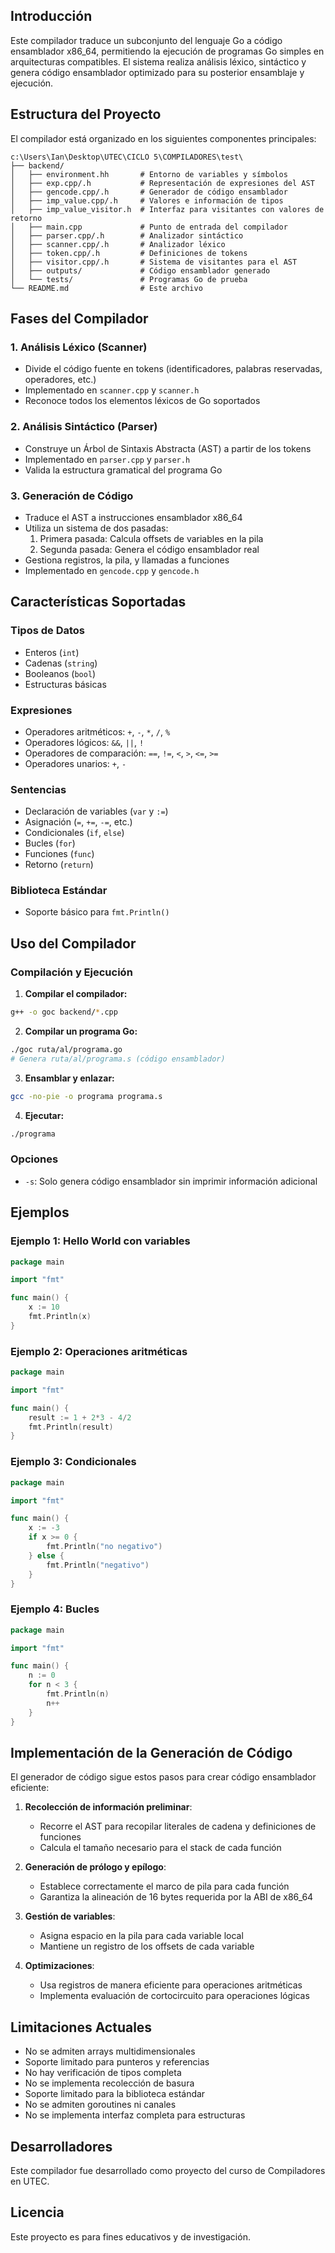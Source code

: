 ## Introducción

Este compilador traduce un subconjunto del lenguaje Go a código ensamblador x86_64, permitiendo la ejecución de programas Go simples en arquitecturas compatibles. El sistema realiza análisis léxico, sintáctico y genera código ensamblador optimizado para su posterior ensamblaje y ejecución.

## Estructura del Proyecto

El compilador está organizado en los siguientes componentes principales:

```
c:\Users\Ian\Desktop\UTEC\CICLO 5\COMPILADORES\test\
├── backend/
│   ├── environment.hh       # Entorno de variables y símbolos
│   ├── exp.cpp/.h           # Representación de expresiones del AST
│   ├── gencode.cpp/.h       # Generador de código ensamblador
│   ├── imp_value.cpp/.h     # Valores e información de tipos
│   ├── imp_value_visitor.h  # Interfaz para visitantes con valores de retorno
│   ├── main.cpp             # Punto de entrada del compilador
│   ├── parser.cpp/.h        # Analizador sintáctico
│   ├── scanner.cpp/.h       # Analizador léxico
│   ├── token.cpp/.h         # Definiciones de tokens
│   ├── visitor.cpp/.h       # Sistema de visitantes para el AST
│   ├── outputs/             # Código ensamblador generado
│   └── tests/               # Programas Go de prueba
└── README.md                # Este archivo
```

## Fases del Compilador

### 1. Análisis Léxico (Scanner)
- Divide el código fuente en tokens (identificadores, palabras reservadas, operadores, etc.)
- Implementado en `scanner.cpp` y `scanner.h`
- Reconoce todos los elementos léxicos de Go soportados

### 2. Análisis Sintáctico (Parser)
- Construye un Árbol de Sintaxis Abstracta (AST) a partir de los tokens
- Implementado en `parser.cpp` y `parser.h`
- Valida la estructura gramatical del programa Go

### 3. Generación de Código
- Traduce el AST a instrucciones ensamblador x86_64
- Utiliza un sistema de dos pasadas:
  1. Primera pasada: Calcula offsets de variables en la pila
  2. Segunda pasada: Genera el código ensamblador real
- Gestiona registros, la pila, y llamadas a funciones
- Implementado en `gencode.cpp` y `gencode.h`

## Características Soportadas

### Tipos de Datos
- Enteros (`int`)
- Cadenas (`string`)
- Booleanos (`bool`)
- Estructuras básicas

### Expresiones
- Operadores aritméticos: `+`, `-`, `*`, `/`, `%`
- Operadores lógicos: `&&`, `||`, `!`
- Operadores de comparación: `==`, `!=`, `<`, `>`, `<=`, `>=`
- Operadores unarios: `+`, `-`

### Sentencias
- Declaración de variables (`var` y `:=`)
- Asignación (`=`, `+=`, `-=`, etc.)
- Condicionales (`if`, `else`)
- Bucles (`for`)
- Funciones (`func`)
- Retorno (`return`)

### Biblioteca Estándar
- Soporte básico para `fmt.Println()`

## Uso del Compilador

### Compilación y Ejecución

1. **Compilar el compilador:**

```bash
g++ -o goc backend/*.cpp
```

2. **Compilar un programa Go:**

```bash
./goc ruta/al/programa.go
# Genera ruta/al/programa.s (código ensamblador)
```

3. **Ensamblar y enlazar:**

```bash
gcc -no-pie -o programa programa.s
```

4. **Ejecutar:**

```bash
./programa
```

### Opciones

- `-s`: Solo genera código ensamblador sin imprimir información adicional

## Ejemplos

### Ejemplo 1: Hello World con variables
```go
package main

import "fmt"

func main() {
    x := 10
    fmt.Println(x)
}
```

### Ejemplo 2: Operaciones aritméticas
```go
package main

import "fmt"

func main() {
    result := 1 + 2*3 - 4/2
    fmt.Println(result)
}
```

### Ejemplo 3: Condicionales
```go
package main

import "fmt"

func main() {
    x := -3
    if x >= 0 {
        fmt.Println("no negativo")
    } else {
        fmt.Println("negativo")
    }
}
```

### Ejemplo 4: Bucles
```go
package main

import "fmt"

func main() {
    n := 0
    for n < 3 {
        fmt.Println(n)
        n++
    }
}
```

## Implementación de la Generación de Código

El generador de código sigue estos pasos para crear código ensamblador eficiente:

1. **Recolección de información preliminar**:
   - Recorre el AST para recopilar literales de cadena y definiciones de funciones
   - Calcula el tamaño necesario para el stack de cada función

2. **Generación de prólogo y epílogo**:
   - Establece correctamente el marco de pila para cada función
   - Garantiza la alineación de 16 bytes requerida por la ABI de x86_64

3. **Gestión de variables**:
   - Asigna espacio en la pila para cada variable local
   - Mantiene un registro de los offsets de cada variable

4. **Optimizaciones**:
   - Usa registros de manera eficiente para operaciones aritméticas
   - Implementa evaluación de cortocircuito para operaciones lógicas

## Limitaciones Actuales

- No se admiten arrays multidimensionales
- Soporte limitado para punteros y referencias
- No hay verificación de tipos completa
- No se implementa recolección de basura
- Soporte limitado para la biblioteca estándar
- No se admiten goroutines ni canales
- No se implementa interfaz completa para estructuras

## Desarrolladores

Este compilador fue desarrollado como proyecto del curso de Compiladores en UTEC.

## Licencia

Este proyecto es para fines educativos y de investigación.